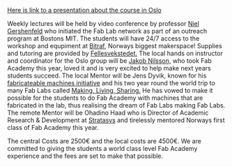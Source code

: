 [Here is link to a presentation about the course in Oslo](https://docs.google.com/presentation/d/1fOQa_VqbehmpVGOxCrXS4RunA4Gwol_Z0BbzzOylldE/edit?usp=sharing)

Weekly lectures will be held by video conference by professor [Niel Gershenfeld](https://en.wikipedia.org/wiki/Neil_Gershenfeld) who initiated the Fab Lab network as part of an outreach program at Bostons MIT. 
The students will have 24/7 access to the workshop and equpiment at [Bitraf](bitraf.no), Norways biggest makerspace!  Supplies and tutoring are provided by [Fellesvekstedet.](https://www.facebook.com/fellesverkstedet/) 
The local hands on instructor and coordinator for the Oslo group will be [Jakob Nilsson,](http://archive.fabacademy.org/archives/2017/fablabverket/students/100/) who took Fab Academy this year, loved it and is very excited to help make next years students succeed.
The local Mentor will be Jens Dyvik, known for his [fabricateable machines initiative](https://github.com/fellesverkstedet/fabricatable-machines) and his two year round the world trip to many Fab Labs called [Making, Living, Sharing.](https://drive.google.com/drive/folders/0B8t_s65R-GJNT0k1VGt3YkFrbWM) He has vowed to make it possible for the students to do Fab Academy with machines that are fabricated in the lab, thus realising the dream of Fab Labs making Fab Labs.
The remote Mentor will be Ohadino Haad who is Director of Academic Research & Development at [Stratasys](http://www.stratasys.com/) and tirelessly mentored Norways first class of Fab Academy this year.

The central Costs are 2500€ and the local costs are 4500€. We are committed to giving the students a world class level Fab Academy experience and the fees are set to make that possible.
